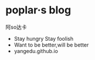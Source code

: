 # poplar·s blog 
阿so达卡
- Stay hungry Stay foolish
- Want to be better,will be better 
- yangedu.github.io
